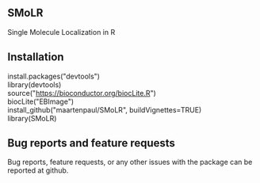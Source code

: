 ## SMoLR
Single Molecule Localization in R  

## Installation

install.packages("devtools")  
library(devtools)  
source("https://bioconductor.org/biocLite.R")  
biocLite("EBImage")  
install_github("maartenpaul/SMoLR", buildVignettes=TRUE)  
library(SMoLR)  


## Bug reports and feature requests

Bug reports, feature requests, or any other issues with the package can be reported at github.
